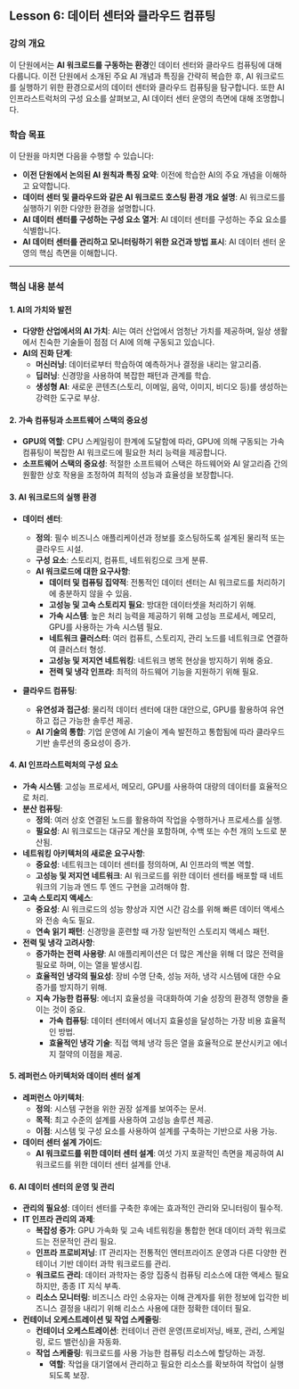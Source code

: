 ## **Lesson 6: 데이터 센터와 클라우드 컴퓨팅**

### **강의 개요**

이 단원에서는 **AI 워크로드를 구동하는 환경**인 데이터 센터와 클라우드 컴퓨팅에 대해 다룹니다. 이전 단원에서 소개된 주요 AI 개념과 특징을 간략히 복습한 후, AI 워크로드를 실행하기 위한 환경으로서의 데이터 센터와 클라우드 컴퓨팅을 탐구합니다. 또한 AI 인프라스트럭처의 구성 요소를 살펴보고, AI 데이터 센터 운영의 측면에 대해 조명합니다.

### **학습 목표**

이 단원을 마치면 다음을 수행할 수 있습니다:

- **이전 단원에서 논의된 AI 원칙과 특징 요약**: 이전에 학습한 AI의 주요 개념을 이해하고 요약합니다.
- **데이터 센터 및 클라우드와 같은 AI 워크로드 호스팅 환경 개요 설명**: AI 워크로드를 실행하기 위한 다양한 환경을 설명합니다.
- **AI 데이터 센터를 구성하는 구성 요소 열거**: AI 데이터 센터를 구성하는 주요 요소를 식별합니다.
- **AI 데이터 센터를 관리하고 모니터링하기 위한 요건과 방법 표시**: AI 데이터 센터 운영의 핵심 측면을 이해합니다.

---

### **핵심 내용 분석**

#### **1. AI의 가치와 발전**

- **다양한 산업에서의 AI 가치**: AI는 여러 산업에서 엄청난 가치를 제공하며, 일상 생활에서 친숙한 기술들이 점점 더 AI에 의해 구동되고 있습니다.
- **AI의 진화 단계**:
  - **머신러닝**: 데이터로부터 학습하여 예측하거나 결정을 내리는 알고리즘.
  - **딥러닝**: 신경망을 사용하여 복잡한 패턴과 관계를 학습.
  - **생성형 AI**: 새로운 콘텐츠(스토리, 이메일, 음악, 이미지, 비디오 등)를 생성하는 강력한 도구로 부상.

#### **2. 가속 컴퓨팅과 소프트웨어 스택의 중요성**

- **GPU의 역할**: CPU 스케일링이 한계에 도달함에 따라, GPU에 의해 구동되는 가속 컴퓨팅이 복잡한 AI 워크로드에 필요한 처리 능력을 제공합니다.
- **소프트웨어 스택의 중요성**: 적절한 소프트웨어 스택은 하드웨어와 AI 알고리즘 간의 원활한 상호 작용을 조정하여 최적의 성능과 효율성을 보장합니다.

#### **3. AI 워크로드의 실행 환경**

- **데이터 센터**:
  - **정의**: 필수 비즈니스 애플리케이션과 정보를 호스팅하도록 설계된 물리적 또는 클라우드 시설.
  - **구성 요소**: 스토리지, 컴퓨트, 네트워킹으로 크게 분류.
  - **AI 워크로드에 대한 요구사항**:
    - **데이터 및 컴퓨팅 집약적**: 전통적인 데이터 센터는 AI 워크로드를 처리하기에 충분하지 않을 수 있음.
    - **고성능 및 고속 스토리지 필요**: 방대한 데이터셋을 처리하기 위해.
    - **가속 시스템**: 높은 처리 능력을 제공하기 위해 고성능 프로세서, 메모리, GPU를 사용하는 가속 시스템 필요.
    - **네트워크 클러스터**: 여러 컴퓨트, 스토리지, 관리 노드를 네트워크로 연결하여 클러스터 형성.
    - **고성능 및 저지연 네트워킹**: 네트워크 병목 현상을 방지하기 위해 중요.
    - **전력 및 냉각 인프라**: 최적의 하드웨어 기능을 지원하기 위해 필요.

- **클라우드 컴퓨팅**:
  - **유연성과 접근성**: 물리적 데이터 센터에 대한 대안으로, GPU를 활용하여 유연하고 접근 가능한 솔루션 제공.
  - **AI 기술의 통합**: 기업 운영에 AI 기술이 계속 발전하고 통합됨에 따라 클라우드 기반 솔루션의 중요성이 증가.

#### **4. AI 인프라스트럭처의 구성 요소**

- **가속 시스템**: 고성능 프로세서, 메모리, GPU를 사용하여 대량의 데이터를 효율적으로 처리.
- **분산 컴퓨팅**:
  - **정의**: 여러 상호 연결된 노드를 활용하여 작업을 수행하거나 프로세스를 실행.
  - **필요성**: AI 워크로드는 대규모 계산을 포함하며, 수백 또는 수천 개의 노드로 분산됨.
- **네트워킹 아키텍처의 새로운 요구사항**:
  - **중요성**: 네트워크는 데이터 센터를 정의하며, AI 인프라의 백본 역할.
  - **고성능 및 저지연 네트워크**: AI 워크로드를 위한 데이터 센터를 배포할 때 네트워크의 기능과 엔드 투 엔드 구현을 고려해야 함.
- **고속 스토리지 액세스**:
  - **중요성**: AI 워크로드의 성능 향상과 지연 시간 감소를 위해 빠른 데이터 액세스와 전송 속도 필요.
  - **연속 읽기 패턴**: 신경망을 훈련할 때 가장 일반적인 스토리지 액세스 패턴.
- **전력 및 냉각 고려사항**:
  - **증가하는 전력 사용량**: AI 애플리케이션은 더 많은 계산을 위해 더 많은 전력을 필요로 하며, 이는 열을 발생시킴.
  - **효율적인 냉각의 필요성**: 장비 수명 단축, 성능 저하, 냉각 시스템에 대한 수요 증가를 방지하기 위해.
  - **지속 가능한 컴퓨팅**: 에너지 효율성을 극대화하여 기술 성장의 환경적 영향을 줄이는 것이 중요.
    - **가속 컴퓨팅**: 데이터 센터에서 에너지 효율성을 달성하는 가장 비용 효율적인 방법.
    - **효율적인 냉각 기술**: 직접 액체 냉각 등은 열을 효율적으로 분산시키고 에너지 절약의 이점을 제공.

#### **5. 레퍼런스 아키텍처와 데이터 센터 설계**

- **레퍼런스 아키텍처**:
  - **정의**: 시스템 구현을 위한 권장 설계를 보여주는 문서.
  - **목적**: 최고 수준의 설계를 사용하여 고성능 솔루션 제공.
  - **이점**: 시스템 및 구성 요소를 사용하여 설계를 구축하는 기반으로 사용 가능.
- **데이터 센터 설계 가이드**:
  - **AI 워크로드를 위한 데이터 센터 설계**: 여섯 가지 포괄적인 측면을 제공하여 AI 워크로드를 위한 데이터 센터 설계를 안내.

#### **6. AI 데이터 센터의 운영 및 관리**

- **관리의 필요성**: 데이터 센터를 구축한 후에는 효과적인 관리와 모니터링이 필수적.
- **IT 인프라 관리의 과제**:
  - **복잡성 증가**: GPU 가속화 및 고속 네트워킹을 통합한 현대 데이터 과학 워크로드는 전문적인 관리 필요.
  - **인프라 프로비저닝**: IT 관리자는 전통적인 엔터프라이즈 운영과 다른 다양한 컨테이너 기반 데이터 과학 워크로드를 관리.
  - **워크로드 관리**: 데이터 과학자는 중앙 집중식 컴퓨팅 리소스에 대한 액세스 필요하지만, 종종 IT 지식 부족.
  - **리소스 모니터링**: 비즈니스 라인 소유자는 이해 관계자를 위한 정보에 입각한 비즈니스 결정을 내리기 위해 리소스 사용에 대한 정확한 데이터 필요.
- **컨테이너 오케스트레이션 및 작업 스케줄링**:
  - **컨테이너 오케스트레이션**: 컨테이너 관련 운영(프로비저닝, 배포, 관리, 스케일링, 로드 밸런싱)을 자동화.
  - **작업 스케줄링**: 워크로드를 사용 가능한 컴퓨팅 리소스에 할당하는 과정.
    - **역할**: 작업을 대기열에서 관리하고 필요한 리소스를 확보하여 작업이 실행되도록 보장.